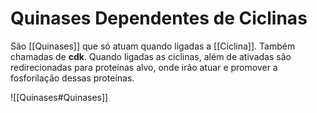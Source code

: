 # Quinases Dependentes de Ciclinas
São [[Quinases]] que só atuam quando ligadas a [[Ciclina]]. Também chamadas de **cdk**. Quando ligadas as ciclinas, além de ativadas são redirecionadas para proteínas alvo, onde irão atuar e promover a fosforilação dessas proteínas.

![[Quinases#Quinases]]